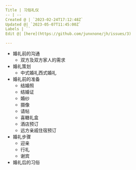 ```yaml
---
Title | 习俗礼仪
-- | --
Created @ | `2023-02-24T17:12:48Z`
Updated @| `2023-05-07T11:45:00Z`
Labels | ``
Edit @| [here](https://github.com/junxnone/jh/issues/3)

---
```

- 婚礼前的沟通
  - 双方及双方家人的需求
- 婚礼策划
  - 中式婚礼西式婚礼
- 婚礼前的准备
  - 结婚照
  - 结婚证
  - 婚纱
  - 摄像
  - 请帖
  - 喜糖礼盒
  - 酒店预订
  - 远方亲戚住宿预订
- 婚礼步骤
  - 迎亲
  - 行礼
  - 谢宾
- 婚礼后的习俗

